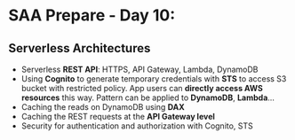 # SAA Prepare - Day 10:

## Serverless Architectures
- Serverless **REST API**: HTTPS, API Gateway, Lambda, DynamoDB
- Using **Cognito** to generate temporary credentials with **STS** to access S3 bucket with restricted policy. App users can **directly access AWS resources** this way. Pattern can be applied to **DynamoDB**, **Lambda**…
- Caching the reads on DynamoDB using **DAX**
- Caching the REST requests at the **API Gateway level**
- Security for authentication and authorization with Cognito, STS
